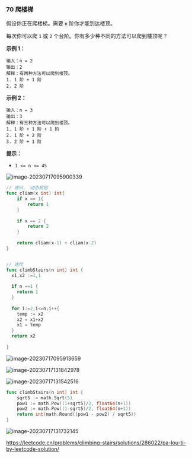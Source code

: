 ### 70 爬楼梯

假设你正在爬楼梯。需要 `n` 阶你才能到达楼顶。

每次你可以爬 `1` 或 `2` 个台阶。你有多少种不同的方法可以爬到楼顶呢？

 

**示例 1：**

```
输入：n = 2
输出：2
解释：有两种方法可以爬到楼顶。
1. 1 阶 + 1 阶
2. 2 阶
```

**示例 2：**

```
输入：n = 3
输出：3
解释：有三种方法可以爬到楼顶。
1. 1 阶 + 1 阶 + 1 阶
2. 1 阶 + 2 阶
3. 2 阶 + 1 阶
```

 

**提示：**

- `1 <= n <= 45`

![image-20230717095900339](/Users/xishengcai/soft/xisheng.blog/blog/algorithm/image-20230717095900339.png)

```go
// 递归， 动态规划
func cliam(x int) int{
	if x == 1{
		return 1
	}
	
	if x == 2 {
		return 2
	}
	
	return cliam(x-1) + cliam(x-2)
}


// 迭代
func climbStairs(n int) int {
  x1,x2 :=1,1
  
  if n ==1 {
    return 1
  }
  
  for i:=2;i<=n;i++{
    temp := x2
    x2 = x1+x2
    x1 = temp
  }
  return x2
    
}
```

![image-20230717095913659](/Users/xishengcai/soft/xisheng.blog/blog/algorithm/image-20230717095913659.png)



![image-20230717131842978](/Users/xishengcai/soft/xisheng.blog/blog/algorithm/image-20230717131842978.png)







![image-20230717131542516](/Users/xishengcai/soft/xisheng.blog/blog/algorithm/image-20230717131542516.png)



```go
func climbStairs(n int) int {
    sqrt5 := math.Sqrt(5)
    pow1 := math.Pow((1+sqrt5)/2, float64(n+1))
    pow2 := math.Pow((1-sqrt5)/2, float64(n+1))
    return int(math.Round((pow1 - pow2) / sqrt5))
}
```

![image-20230717131732145](/Users/xishengcai/soft/xisheng.blog/blog/algorithm/image-20230717131732145.png)

https://leetcode.cn/problems/climbing-stairs/solutions/286022/pa-lou-ti-by-leetcode-solution/
